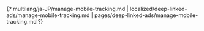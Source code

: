 {? multilang/ja-JP/manage-mobile-tracking.md | localized/deep-linked-ads/manage-mobile-tracking.md | pages/deep-linked-ads/manage-mobile-tracking.md ?}
